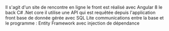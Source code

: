 Il s'agit d'un site de rencontre en ligne
le front est réalisé avec Angular 8 
le back C# .Net core
il utilise une API qui est requêtée depuis l'application front
base de donnée gérée avec SQL Lite
communications entre la base et le programme : Entity Framework avec injection de dépendance
